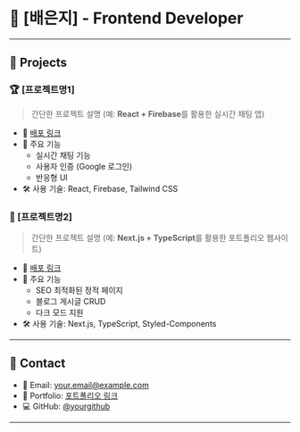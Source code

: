 # 🌟 [배은지] - Frontend Developer

---

## 💼 Projects
### 🏆 [프로젝트명1]
> 간단한 프로젝트 설명 (예: **React + Firebase**를 활용한 실시간 채팅 앱)

- 🔗 [배포 링크](https://example.com)
- 📌 주요 기능
  - 실시간 채팅 기능
  - 사용자 인증 (Google 로그인)
  - 반응형 UI
- 🛠️ 사용 기술: React, Firebase, Tailwind CSS

### 🎨 [프로젝트명2]
> 간단한 프로젝트 설명 (예: **Next.js + TypeScript**를 활용한 포트폴리오 웹사이트)

- 🔗 [배포 링크](https://example.com)
- 📌 주요 기능
  - SEO 최적화된 정적 페이지
  - 블로그 게시글 CRUD
  - 다크 모드 지원
- 🛠️ 사용 기술: Next.js, TypeScript, Styled-Components

---

## 📌 Contact
- 📧 Email: your.email@example.com
- 🔗 Portfolio: [포트폴리오 링크](https://example.com)
- 💻 GitHub: [@yourgithub](https://github.com/yourgithub)

---
